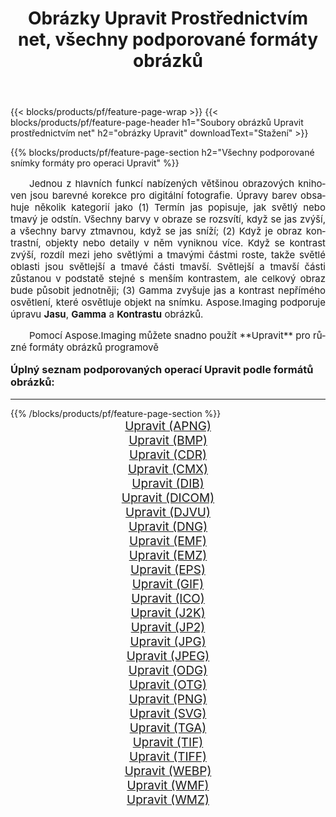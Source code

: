 ﻿---
title: Obrázky Upravit Prostřednictvím net, všechny podporované formáty obrázků 
weight: 3920
url: /cs/net/adjust/ 
lang: cs
langdirlevel: 2
locales: zh-hans,ja,it,ru,de,es,fr,nl,id,lt,pl,pt,vi,tr,ko,zh-hant,ar,hi,th,sv,cs,uk,he
description: Pomocí Aspose.Imaging můžete snadno Upravit obrázky přes net
---

{{< blocks/products/pf/feature-page-wrap >}}
{{< blocks/products/pf/feature-page-header h1="Soubory obrázků Upravit prostřednictvím net" h2="obrázky Upravit" downloadText="Stažení" >}}


{{% blocks/products/pf/feature-page-section  h2="Všechny podporované snímky formáty pro operaci Upravit" %}}
<p align="justify" style="text-indent:2em;font-size:15px;">
Jednou z hlavních funkcí nabízených většinou obrazových knihoven jsou barevné korekce pro digitální fotografie. Úpravy barev obsahuje několik kategorií jako (1) Termín jas popisuje, jak světlý nebo tmavý je odstín. Všechny barvy v obraze se rozsvítí, když se jas zvýší, a všechny barvy ztmavnou, když se jas sníží; (2) Když je obraz kontrastní, objekty nebo detaily v něm vyniknou více. Když se kontrast zvýší, rozdíl mezi jeho světlými a tmavými částmi roste, takže světlé oblasti jsou světlejší a tmavé části tmavší. Světlejší a tmavší části zůstanou v podstatě stejné s menším kontrastem, ale celkový obraz bude působit jednotněji; (3) Gamma zvyšuje jas a kontrast nepřímého osvětlení, které osvětluje objekt na snímku. Aspose.Imaging podporuje úpravu <b>Jasu</b>, <b>Gamma</b> a <b>Kontrastu</b> obrázků.
</p>
<p align="justify" style="text-indent:2em;font-size:15px;">
Pomocí Aspose.Imaging můžete snadno použít **Upravit** pro různé formáty obrázků programově
</p>
<h3 style="margin-top:16px;">
Úplný seznam podporovaných operací Upravit podle formátů obrázků:
</h3>
<hr/>
{{% /blocks/products/pf/feature-page-section %}}
<div class="container-fluid productfamilypage bg-gray">
    <div class="convertypes bg-gray agp-content section">
        <div class="container">
		<div class="row other-converters" style="gap: 10px;font-size: 19px;text-align:center;">
		    <div class='col-md-3 other-converter remove-lp remove-rp'><a href="/imaging/cs/net/adjust/apng/" style="padding:15px;">Upravit (APNG)</a></div><div class='col-md-3 other-converter remove-lp remove-rp'><a href="/imaging/cs/net/adjust/bmp/" style="padding:15px;">Upravit (BMP)</a></div><div class='col-md-3 other-converter remove-lp remove-rp'><a href="/imaging/cs/net/adjust/cdr/" style="padding:15px;">Upravit (CDR)</a></div><div class='col-md-3 other-converter remove-lp remove-rp'><a href="/imaging/cs/net/adjust/cmx/" style="padding:15px;">Upravit (CMX)</a></div><div class='col-md-3 other-converter remove-lp remove-rp'><a href="/imaging/cs/net/adjust/dib/" style="padding:15px;">Upravit (DIB)</a></div><div class='col-md-3 other-converter remove-lp remove-rp'><a href="/imaging/cs/net/adjust/dicom/" style="padding:15px;">Upravit (DICOM)</a></div><div class='col-md-3 other-converter remove-lp remove-rp'><a href="/imaging/cs/net/adjust/djvu/" style="padding:15px;">Upravit (DJVU)</a></div><div class='col-md-3 other-converter remove-lp remove-rp'><a href="/imaging/cs/net/adjust/dng/" style="padding:15px;">Upravit (DNG)</a></div><div class='col-md-3 other-converter remove-lp remove-rp'><a href="/imaging/cs/net/adjust/emf/" style="padding:15px;">Upravit (EMF)</a></div><div class='col-md-3 other-converter remove-lp remove-rp'><a href="/imaging/cs/net/adjust/emz/" style="padding:15px;">Upravit (EMZ)</a></div><div class='col-md-3 other-converter remove-lp remove-rp'><a href="/imaging/cs/net/adjust/eps/" style="padding:15px;">Upravit (EPS)</a></div><div class='col-md-3 other-converter remove-lp remove-rp'><a href="/imaging/cs/net/adjust/gif/" style="padding:15px;">Upravit (GIF)</a></div><div class='col-md-3 other-converter remove-lp remove-rp'><a href="/imaging/cs/net/adjust/ico/" style="padding:15px;">Upravit (ICO)</a></div><div class='col-md-3 other-converter remove-lp remove-rp'><a href="/imaging/cs/net/adjust/j2k/" style="padding:15px;">Upravit (J2K)</a></div><div class='col-md-3 other-converter remove-lp remove-rp'><a href="/imaging/cs/net/adjust/jp2/" style="padding:15px;">Upravit (JP2)</a></div><div class='col-md-3 other-converter remove-lp remove-rp'><a href="/imaging/cs/net/adjust/jpg/" style="padding:15px;">Upravit (JPG)</a></div><div class='col-md-3 other-converter remove-lp remove-rp'><a href="/imaging/cs/net/adjust/jpeg/" style="padding:15px;">Upravit (JPEG)</a></div><div class='col-md-3 other-converter remove-lp remove-rp'><a href="/imaging/cs/net/adjust/odg/" style="padding:15px;">Upravit (ODG)</a></div><div class='col-md-3 other-converter remove-lp remove-rp'><a href="/imaging/cs/net/adjust/otg/" style="padding:15px;">Upravit (OTG)</a></div><div class='col-md-3 other-converter remove-lp remove-rp'><a href="/imaging/cs/net/adjust/png/" style="padding:15px;">Upravit (PNG)</a></div><div class='col-md-3 other-converter remove-lp remove-rp'><a href="/imaging/cs/net/adjust/svg/" style="padding:15px;">Upravit (SVG)</a></div><div class='col-md-3 other-converter remove-lp remove-rp'><a href="/imaging/cs/net/adjust/tga/" style="padding:15px;">Upravit (TGA)</a></div><div class='col-md-3 other-converter remove-lp remove-rp'><a href="/imaging/cs/net/adjust/tif/" style="padding:15px;">Upravit (TIF)</a></div><div class='col-md-3 other-converter remove-lp remove-rp'><a href="/imaging/cs/net/adjust/tiff/" style="padding:15px;">Upravit (TIFF)</a></div><div class='col-md-3 other-converter remove-lp remove-rp'><a href="/imaging/cs/net/adjust/webp/" style="padding:15px;">Upravit (WEBP)</a></div><div class='col-md-3 other-converter remove-lp remove-rp'><a href="/imaging/cs/net/adjust/wmf/" style="padding:15px;">Upravit (WMF)</a></div><div class='col-md-3 other-converter remove-lp remove-rp'><a href="/imaging/cs/net/adjust/wmz/" style="padding:15px;">Upravit (WMZ)</a></div>
                </div>
        </div>
    </div>
</div>
<br/>
